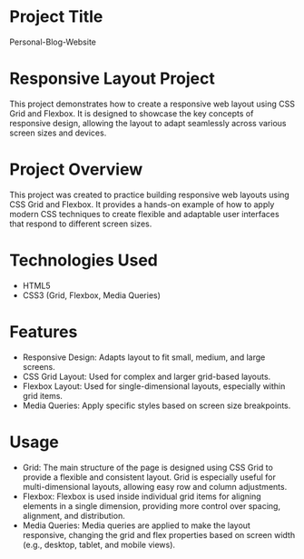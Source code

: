 # Project Title
Personal-Blog-Website

# Responsive Layout Project
This project demonstrates how to create a responsive web layout using CSS Grid and Flexbox. It is designed to showcase the key concepts of responsive design, allowing the layout to adapt seamlessly across various screen sizes and devices.

# Project Overview
This project was created to practice building responsive web layouts using CSS Grid and Flexbox. It provides a hands-on example of how to apply modern CSS techniques to create flexible and adaptable user interfaces that respond to different screen sizes.

# Technologies Used
  * HTML5
  * CSS3 (Grid, Flexbox, Media Queries)

# Features
 * Responsive Design: Adapts layout to fit small, medium, and large screens.
 * CSS Grid Layout: Used for complex and larger grid-based layouts.
 * Flexbox Layout: Used for single-dimensional layouts, especially within grid items.
 * Media Queries: Apply specific styles based on screen size breakpoints.

# Usage
  * Grid: The main structure of the page is designed using CSS Grid to provide a flexible and consistent layout. Grid is especially useful for multi-dimensional layouts, allowing easy row and column adjustments.
  * Flexbox: Flexbox is used inside individual grid items for aligning elements in a single dimension, providing more control over spacing, alignment, and distribution.
  * Media Queries: Media queries are applied to make the layout responsive, changing the grid and flex properties based on screen width (e.g., desktop, tablet, and mobile views).
